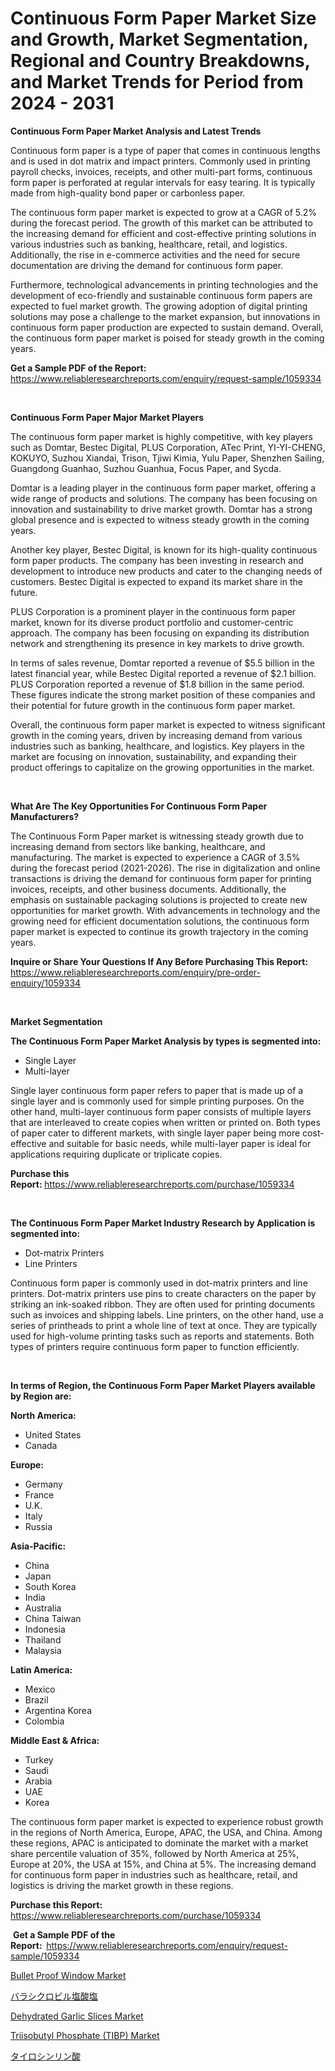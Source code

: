 <p><h1>Continuous Form Paper Market Size and Growth, Market Segmentation, Regional and Country Breakdowns, and Market Trends for Period from 2024 -  2031</h1></p><p><strong>Continuous Form Paper Market Analysis and Latest Trends</strong></p>
<p><p>Continuous form paper is a type of paper that comes in continuous lengths and is used in dot matrix and impact printers. Commonly used in printing payroll checks, invoices, receipts, and other multi-part forms, continuous form paper is perforated at regular intervals for easy tearing. It is typically made from high-quality bond paper or carbonless paper.</p><p>The continuous form paper market is expected to grow at a CAGR of 5.2% during the forecast period. The growth of this market can be attributed to the increasing demand for efficient and cost-effective printing solutions in various industries such as banking, healthcare, retail, and logistics. Additionally, the rise in e-commerce activities and the need for secure documentation are driving the demand for continuous form paper.</p><p>Furthermore, technological advancements in printing technologies and the development of eco-friendly and sustainable continuous form papers are expected to fuel market growth. The growing adoption of digital printing solutions may pose a challenge to the market expansion, but innovations in continuous form paper production are expected to sustain demand. Overall, the continuous form paper market is poised for steady growth in the coming years.</p></p>
<p><strong>Get a Sample PDF of the Report:&nbsp;</strong> <a href="https://www.reliableresearchreports.com/enquiry/request-sample/1059334">https://www.reliableresearchreports.com/enquiry/request-sample/1059334</a></p>
<p>&nbsp;</p>
<p><strong>Continuous Form Paper Major Market Players</strong></p>
<p><p>The continuous form paper market is highly competitive, with key players such as Domtar, Bestec Digital, PLUS Corporation, ATec Print, YI-YI-CHENG, KOKUYO, Suzhou Xiandai, Trison, Tjiwi Kimia, Yulu Paper, Shenzhen Sailing, Guangdong Guanhao, Suzhou Guanhua, Focus Paper, and Sycda. </p><p>Domtar is a leading player in the continuous form paper market, offering a wide range of products and solutions. The company has been focusing on innovation and sustainability to drive market growth. Domtar has a strong global presence and is expected to witness steady growth in the coming years.</p><p>Another key player, Bestec Digital, is known for its high-quality continuous form paper products. The company has been investing in research and development to introduce new products and cater to the changing needs of customers. Bestec Digital is expected to expand its market share in the future.</p><p>PLUS Corporation is a prominent player in the continuous form paper market, known for its diverse product portfolio and customer-centric approach. The company has been focusing on expanding its distribution network and strengthening its presence in key markets to drive growth.</p><p>In terms of sales revenue, Domtar reported a revenue of $5.5 billion in the latest financial year, while Bestec Digital reported a revenue of $2.1 billion. PLUS Corporation reported a revenue of $1.8 billion in the same period. These figures indicate the strong market position of these companies and their potential for future growth in the continuous form paper market. </p><p>Overall, the continuous form paper market is expected to witness significant growth in the coming years, driven by increasing demand from various industries such as banking, healthcare, and logistics. Key players in the market are focusing on innovation, sustainability, and expanding their product offerings to capitalize on the growing opportunities in the market.</p></p>
<p>&nbsp;</p>
<p><strong>What Are The Key Opportunities For Continuous Form Paper Manufacturers?</strong></p>
<p><p>The Continuous Form Paper market is witnessing steady growth due to increasing demand from sectors like banking, healthcare, and manufacturing. The market is expected to experience a CAGR of 3.5% during the forecast period (2021-2026). The rise in digitalization and online transactions is driving the demand for continuous form paper for printing invoices, receipts, and other business documents. Additionally, the emphasis on sustainable packaging solutions is projected to create new opportunities for market growth. With advancements in technology and the growing need for efficient documentation solutions, the continuous form paper market is expected to continue its growth trajectory in the coming years.</p></p>
<p><strong>Inquire or Share Your Questions If Any Before Purchasing This Report:</strong> <a href="https://www.reliableresearchreports.com/enquiry/pre-order-enquiry/1059334">https://www.reliableresearchreports.com/enquiry/pre-order-enquiry/1059334</a></p>
<p>&nbsp;</p>
<p><strong>Market Segmentation</strong></p>
<p><strong>The Continuous Form Paper Market Analysis by types is segmented into:</strong></p>
<p><ul><li>Single Layer</li><li>Multi-layer</li></ul></p>
<p><p>Single layer continuous form paper refers to paper that is made up of a single layer and is commonly used for simple printing purposes. On the other hand, multi-layer continuous form paper consists of multiple layers that are interleaved to create copies when written or printed on. Both types of paper cater to different markets, with single layer paper being more cost-effective and suitable for basic needs, while multi-layer paper is ideal for applications requiring duplicate or triplicate copies.</p></p>
<p><strong>Purchase this Report:&nbsp;</strong><a href="https://www.reliableresearchreports.com/purchase/1059334">https://www.reliableresearchreports.com/purchase/1059334</a></p>
<p>&nbsp;</p>
<p><strong>The Continuous Form Paper Market Industry Research by Application is segmented into:</strong></p>
<p><ul><li>Dot-matrix Printers</li><li>Line Printers</li></ul></p>
<p><p>Continuous form paper is commonly used in dot-matrix printers and line printers. Dot-matrix printers use pins to create characters on the paper by striking an ink-soaked ribbon. They are often used for printing documents such as invoices and shipping labels. Line printers, on the other hand, use a series of printheads to print a whole line of text at once. They are typically used for high-volume printing tasks such as reports and statements. Both types of printers require continuous form paper to function efficiently.</p></p>
<p>&nbsp;</p>
<p><strong>In terms of Region, the Continuous Form Paper Market Players available by Region are:</strong></p>
<p>
    <p> <strong> North America: </strong>
        <ul>
            <li>United States</li>
            <li>Canada</li>
        </ul>
        </p> 
    <p> <strong> Europe: </strong>
        <ul>
            <li>Germany</li>
            <li>France</li>
            <li>U.K.</li>
            <li>Italy</li>
            <li>Russia</li>
        </ul>
        </p> 
    <p> <strong> Asia-Pacific: </strong>
        <ul>
            <li>China</li>
            <li>Japan</li>
            <li>South Korea</li>
            <li>India</li>
            <li>Australia</li>
            <li>China Taiwan</li>
            <li>Indonesia</li>
            <li>Thailand</li>
            <li>Malaysia</li>
        </ul>
        </p> 
    <p> <strong> Latin America: </strong>
        <ul>
            <li>Mexico</li>
            <li>Brazil</li>
            <li>Argentina Korea</li>
            <li>Colombia</li>
        </ul>
        </p> 
    <p> <strong> Middle East & Africa: </strong>
        <ul>
            <li>Turkey</li>
            <li>Saudi</li>
            <li>Arabia</li>
            <li>UAE</li>
            <li>Korea</li>
        </ul>
    </p>
    </p>
<p><p>The continuous form paper market is expected to experience robust growth in the regions of North America, Europe, APAC, the USA, and China. Among these regions, APAC is anticipated to dominate the market with a market share percentile valuation of 35%, followed by North America at 25%, Europe at 20%, the USA at 15%, and China at 5%. The increasing demand for continuous form paper in industries such as healthcare, retail, and logistics is driving the market growth in these regions.</p></p>
<p><strong>Purchase this Report: </strong><a href="https://www.reliableresearchreports.com/purchase/1059334">https://www.reliableresearchreports.com/purchase/1059334</a></p>
<p>&nbsp;<strong>Get a Sample PDF of the Report:&nbsp;&nbsp;</strong><a href="https://www.reliableresearchreports.com/enquiry/request-sample/1059334">https://www.reliableresearchreports.com/enquiry/request-sample/1059334</a></p>
<p><strong></strong></p>
<p><p><a href="https://github.com/eeaveuhhh/Market-Research-Report-List-2/blob/main/bullet-proof-window-market.md">Bullet Proof Window Market</a></p><p><a href="https://github.com/vlcostes/Market-Research-Report-List-1/blob/main/80642625808.md">バラシクロビル塩酸塩</a></p><p><a href="https://github.com/khayangel/Market-Research-Report-List-2/blob/main/dehydrated-garlic-slices-market.md">Dehydrated Garlic Slices Market</a></p><p><a href="https://issuu.com/reportprime-2/docs/triisobutyl-phosphate-tibp-market-size-2030.pptx">Triisobutyl Phosphate (TIBP) Market</a></p><p><a href="https://github.com/gfggqjbfys368009/Market-Research-Report-List-1/blob/main/94975685807.md">タイロシンリン酸</a></p></p>